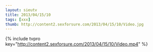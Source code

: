 ```yaml
--- 
layout: sieutv
title: 2013/04/15/10
tags: [xxx]
thumb: http://content2.sexforsure.com/2013/04/15/10/Video.jpg
---
```

{% include tvpro key="http://content2.sexforsure.com/2013/04/15/10/Video.mp4" %} 
